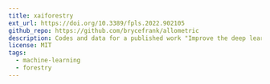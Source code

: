 ```yaml
---
title: xaiforestry
ext_url: https://doi.org/10.3389/fpls.2022.902105
github_repo: https://github.com/brycefrank/allometric
description: Codes and data for a published work "Improve the deep learning models in forestry based on explanations and expertise"
license: MIT
tags:
  - machine-learning
  - forestry
---
```

